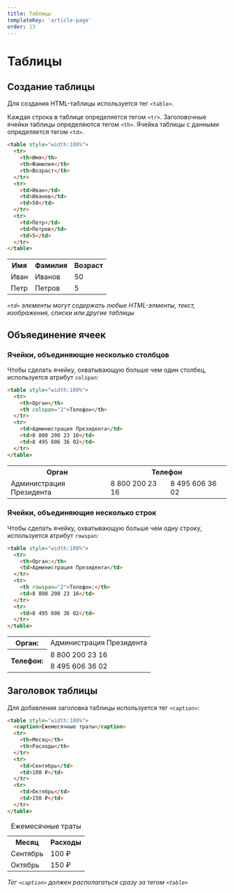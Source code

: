 ```yaml
---
title: Таблицы
templateKey: 'article-page'
order: 13
---
```


# Таблицы

## Создание таблицы

Для создания HTML-таблицы используется тег `<table>`.

Каждая строка в таблице определяется тегом `<tr>`. Заголовочные ячейки таблицы определяются тегом `<th>`. Ячейка таблицы c данными определяется тегом `<td>`.

```html
<table style="width:100%">
  <tr>
    <th>Имя</th>
    <th>Фамилия</th>
    <th>Возраст</th>
  </tr>
  <tr>
    <td>Иван</td>
    <td>Иванов</td>
    <td>50</td>
  </tr>
  <tr>
    <td>Петр</td>
    <td>Петров</td>
    <td>5</td>
  </tr>
</table>
```

<table style="width:100%">
  <tr>
    <th>Имя</th>
    <th>Фамилия</th> 
    <th>Возраст</th>
  </tr>
  <tr>
    <td>Иван</td>
    <td>Иванов</td> 
    <td>50</td>
  </tr>
  <tr>
    <td>Петр</td>
    <td>Петров</td> 
    <td>5</td>
  </tr>
</table>

_`<td>` элементы могут содержать любые HTML-элменты, текст, изображения, списки или другие таблицы_

## Объяединение ячеек

### Ячейки, объединяющие несколько столбцов

Чтобы сделать ячейку, охватывающую больше чем один столбец, используется атрибут `colspan`:

```html
<table style="width:100%">
  <tr>
    <th>Орган</th>
    <th colspan="2">Телефон</th>
  </tr>
  <tr>
    <td>Администрация Президента</td>
    <td>8 800 200 23 16</td>
    <td>8 495 606 36 02</td>
  </tr>
</table>
```

<table style="width:100%">
  <tr>
    <th>Орган</th>
    <th colspan="2">Телефон</th>
  </tr>
  <tr>
    <td>Администрация Президента</td>
    <td>8 800 200 23 16</td>
    <td>8 495 606 36 02</td>
  </tr>
</table>

### Ячейки, объединяющие несколько строк

Чтобы сделать ячейку, охватывающую больше чем одну строку, используется атрибут `rowspan`:

```html
<table style="width:100%">
  <tr>
    <th>Орган:</th>
    <td>Администрация Президента</td>
  </tr>
  <tr>
    <th rowspan="2">Телефон:</th>
    <td>8 800 200 23 16</td>
  </tr>
  <tr>
    <td>8 495 606 36 02</td>
  </tr>
</table>
```

<table style="width:100%">
  <tr>
    <th>Орган:</th>
    <td>Администрация Президента</td>
  </tr>
  <tr>
    <th rowspan="2">Телефон:</th>
    <td>8 800 200 23 16</td>
  </tr>
  <tr>
    <td>8 495 606 36 02</td>
  </tr>
</table>

## Заголовок таблицы

Для добавления заголовка таблицы используется тег `<caption>`:

```html
<table style="width:100%">
  <caption>Ежемесячные траты</caption>
  <tr>
    <th>Месяц</th>
    <th>Расходы</th>
  </tr>
  <tr>
    <td>Сентябрь</td>
    <td>100 ₽</td>
  </tr>
  <tr>
    <td>Октябрь</td>
    <td>150 ₽</td>
  </tr>
</table>
```

<table style="width:100%">
  <caption>Ежемесячные траты</caption>
  <tr>
    <th>Месяц</th>
    <th>Расходы</th>
  </tr>
  <tr>
    <td>Сентябрь</td>
    <td>100 ₽</td>
  </tr>
  <tr>
    <td>Октябрь</td>
    <td>150 ₽</td>
  </tr>
</table>

_Тег `<caption>` должен располагаться сразу за тегом `<table>`_
